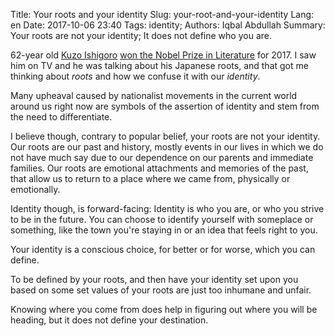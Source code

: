 Title: Your roots and your identity
Slug: your-root-and-your-identity
Lang: en
Date: 2017-10-06 23:40
Tags: identity;
Authors: Iqbal Abdullah
Summary: Your roots are not your identity; It does not define who you are.

62-year old [Kuzo Ishigoro](https://en.wikipedia.org/wiki/Kazuo_Ishiguro) [won
the Nobel Prize in Literature](https://www.theguardian.com/books/2017/oct/05/kazuo-ishiguro-wins-the-nobel-prize-in-literature)
for 2017. I saw him on TV and he was talking about his Japanese roots,
and that got me thinking about _roots_ and how we confuse it with our _identity_.

Many upheaval caused by nationalist movements in the current world around us right
now are symbols of the assertion of identity and stem from the need to differentiate. 

I believe though, contrary to popular belief, your roots are not your identity.
Our roots are our past and history, mostly events in our lives in which we do not
have much say due to our dependence on our parents and immediate families.
Our roots are emotional attachments and memories of the past, that allow us to
return to a place where we came from, physically or emotionally.

Identity though, is forward-facing: Identity is who you are, or who you strive to be
in the future. You can choose to identify yourself with someplace or something, like the
town you're staying in or an idea that feels right to you.

Your identity is a conscious choice, for better or for worse, which you can define.

To be defined by your roots, and then have your identity set upon you based on
some set values of your roots are just too inhumane and unfair.

Knowing where you come from does help in figuring out where you will be heading,
but it does not define your destination.